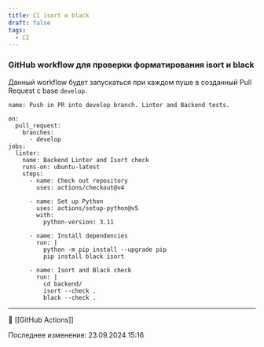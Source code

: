 ```yaml
---
title: CI isort и black
draft: false
tags:
  - CI
---
```

### GitHub workflow для проверки форматирования isort и black

Данный workflow будет запускаться при каждом пуше в созданный Pull Request с base `develop`.

```GitHub
name: Push in PR into develop branch. Linter and Backend tests.

on:
  pull_request:
    branches:
      - develop
jobs:
  linter:
    name: Backend Linter and Isort check
    runs-on: ubuntu-latest
    steps:
      - name: Check out repository
        uses: actions/checkout@v4
        
      - name: Set up Python
        uses: actions/setup-python@v5
        with:
          python-version: 3.11
          
      - name: Install dependencies
        run: |
          python -m pip install --upgrade pip
          pip install black isort
  
      - name: Isort and Black check
        run: |
          cd backend/
          isort --check .
          black --check .
```
----
📂 [[GitHub Actions]]

Последнее изменение: 23.09.2024 15:16